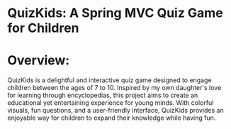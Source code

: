 # QuizKids: A Spring MVC Quiz Game for Children

# Overview:
QuizKids is a delightful and interactive quiz game designed to engage children between the ages of 7 to 10. Inspired by my own daughter's love for learning through encyclopedias, this project aims to create an educational yet entertaining experience for young minds. With colorful visuals, fun questions, and a user-friendly interface, QuizKids provides an enjoyable way for children to expand their knowledge while having fun.
